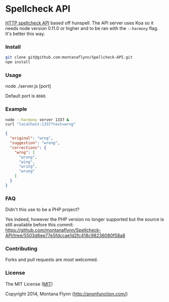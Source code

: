 # Spellcheck API

[HTTP spellcheck API](https://www.mashape.com/montanaflynn/spellcheck) based off hunspell. The API server uses Koa so it needs node version 0.11.0 or higher and to be ran with the `--harmony` flag. It's better this way.

### Install

```sh
git clone git@github.com:montanaflynn/Spellcheck-API.git
npm install
```

### Usage

node ./server.js [port]

Default port is `8080`.

### Example

```sh
node --harmony server 1337 &
curl "localhost:1337?text=wrng"
```

```json
{
  "original": "wrng",
  "suggestion": "wrong",
  "corrections": {
    "wrng": [
      "wrong",
      "wing",
      "wring",
      "wrung"
    ]
  }
}
```

### FAQ

Didn't this use to be a PHP project?

Yes indeed, however the PHP version no longer supported but the source is still available before this commit: https://github.com/montanaflynn/Spellcheck-API/tree/5503d6ee77e5fdccae1d2fc418c98236080f58a8

### Contributing

Forks and pull requests are most welcomed.

### License

The MIT License ([MIT](https://gist.githubusercontent.com/montanaflynn/4ce7e31acb71bf9526bc/raw/e4d28fca74188244911ba6befc7a7c039be2ddbd/2014))

Copyright 2014, Montana Flynn (http://anonfunction.com/)
